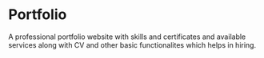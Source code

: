# Portfolio
A professional portfolio website with skills and certificates and available services along with CV and other basic functionalites which helps in hiring. 

